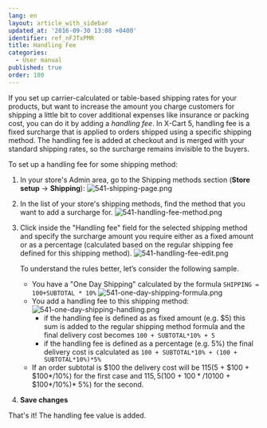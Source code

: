 ```yaml
---
lang: en
layout: article_with_sidebar
updated_at: '2016-09-30 13:08 +0400'
identifier: ref_nFJTxPMR
title: Handling Fee
categories:
  - User manual
published: true
order: 180
---
```

If you set up carrier-calculated or table-based shipping rates for your products, but want to increase the amount you charge customers for shipping a little bit to cover additional expenses like insurance or packing cost, you can do it by adding a _handling fee_. In X-Cart 5, handling fee is a fixed surcharge that is applied to orders shipped using a specific shipping method. The handling fee is added at checkout and is merged with your standard shipping rates, so the surcharge remains invisible to the buyers.

To set up a handling fee for some shipping method:

1. In your store's Admin area, go to the Shipping methods section (**Store setup** -> **Shipping**):
   ![541-shipping-page.png]({{site.baseurl}}/attachments/ref_nFJTxPMR/541-shipping-page.png)
2. In the list of your store's shipping methods, find the method that you want to add a surcharge for.
   ![541-handling-fee-method.png]({{site.baseurl}}/attachments/ref_nFJTxPMR/541-handling-fee-method.png)

3. Click inside the "Handling fee" field for the selected shipping method and specify the surcharge amount you require either as a fixed amount or as a percentage (calculated based on the regular shipping fee defined for this shipping method).
   ![541-handling-fee-edit.png]({{site.baseurl}}/attachments/ref_nFJTxPMR/541-handling-fee-edit.png)
   
   To understand the rules better, let’s consider the following sample.
   
   * You have a "One Day Shipping" calculated by the formula `SHIPPING = 100+SUBTOTAL * 10%`
     ![541-one-day-shipping-formula.png]({{site.baseurl}}/attachments/ref_nFJTxPMR/541-one-day-shipping-formula.png)
   * You add a handling fee to this shipping method:
     ![541-one-day-shipping-handling.png]({{site.baseurl}}/attachments/ref_nFJTxPMR/541-one-day-shipping-handling.png)
     * if the handling fee is defined as as fixed amount (e.g. $5) this sum is added to the regular shipping method formula and the final delivery cost becomes `100 + SUBTOTAL*10% + 5`
     * if the handling fee is defined as a percentage (e.g. 5%) the final delivery cost is calculated as `100 + SUBTOTAL*10% + (100 + SUBTOTAL*10%)*5%`
    * If an order subtotal is $100 the delivery cost will be $115 ($5 + $100 + $100*/10%) for the first case and $115,5 ($100 + $100*/10% + ($100 + $100*/10%)* 5%) for the second.

   
4.  **Save changes** 


That's it! The handling fee value is added.

